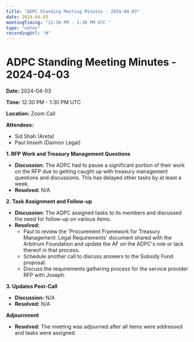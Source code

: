 ```yaml
---
title: "ADPC Standing Meeting Minutes - 2024-04-03"
date: 2024-04-03
meetingTiming: "12:30 PM - 1:30 PM UTC "
type: "notes"
recordingUrl: "#"
---
```


# ADPC Standing Meeting Minutes - 2024-04-03

**Date:** 2024-04-03

**Time:** 12:30 PM - 1:30 PM UTC

**Location:** Zoom Call

**Attendees:**

- Sid Shah (Areta)
- Paul Imseih (Daimon Legal)

**1. RFP Work and Treasury Management Questions**

- **Discussion:** The ADPC had to pause a significant portion of their work on the RFP due to getting caught up with treasury management questions and discussions. This has delayed other tasks by at least a week.
- **Resolved:** N/A

**2. Task Assignment and Follow-up**

- **Discussion:** The ADPC assigned tasks to its members and discussed the need for follow-up on various items.
- **Resolved:**
  - Paul to review the 'Procurement Framework for Treasury Management: Legal Requirements' document shared with the Arbitrum Foundation and update the AF on the ADPC's role or lack thereof in that process.
  - Schedule another call to discuss answers to the Subsidy Fund proposal.
  - Discuss the requirements gathering process for the service provider RFP with Joseph.

**3. Updates Post-Call**

- **Discussion:** N/A
- **Resolved:** N/A

**Adjournment**

- **Resolved:** The meeting was adjourned after all items were addressed and tasks were assigned.
